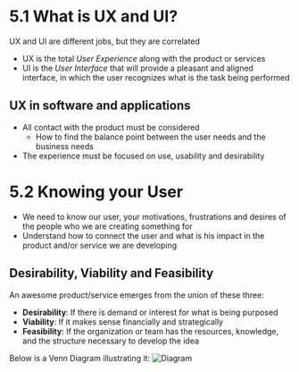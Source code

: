 # 5.1 What is UX and UI?
UX and UI are different jobs, but they are correlated

- UX is the total *User Experience* along with the product or services
- UI is the *User Interface* that will provide a pleasant and aligned interface, in which the user recognizes what is the task being performed

## UX in software and applications
- All contact with the product must be considered
	- How to find the balance point between the user needs and the business needs
- The experience must be focused on use, usability and desirability

# 5.2 Knowing your User
- We need to know our user, your motivations, frustrations and desires of the people who we are creating something for
- Understand how to connect the user and what is his impact in the product and/or service we are developing

## Desirability, Viability and Feasibility
An awesome product/service emerges from the union of these three: 

- **Desirability**:
  If there is demand or interest for what is being purposed
- **Viability**:
  If it makes sense financially and strategically
- **Feasibility**:
  If the organization or team has the resources, knowledge, and the structure necessary to develop the idea

Below is a Venn Diagram illustrating it:
![Diagram](https://miro.medium.com/v2/resize:fit:720/format:webp/0*Ajrg1W5LUJCEK8yf.gif)
